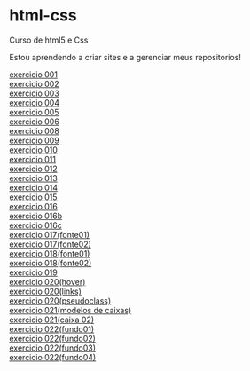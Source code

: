 # html-css
 Curso de html5 e Css 

Estou aprendendo a criar sites e a gerenciar meus repositorios!

<a href="https://paulohenriqueresende.github.io/html-css/exercicios/Ex%20001/index">exercicio 001</a> <br>
<a href="https://paulohenriqueresende.github.io/html-css/exercicios/Ex%20002/index">exercicio 002</a> <br>
<a href="https://paulohenriqueresende.github.io/html-css/exercicios/Ex%20003/index">exercicio 003</a> <br>
<a href="https://paulohenriqueresende.github.io/html-css/exercicios/Ex%20004/index">exercicio 004</a> <br>
<a href="https://paulohenriqueresende.github.io/html-css/exercicios/Ex%20005/index">exercicio 005</a> <br>
<a href="https://paulohenriqueresende.github.io/html-css/exercicios/Ex%20006/index">exercicio 006</a> <br>
<a href="https://paulohenriqueresende.github.io/html-css/exercicios/Ex%20008/index">exercicio 008</a> <br>
<a href="https://paulohenriqueresende.github.io/html-css/exercicios/Ex%20009/index">exercicio 009</a> <br>
<a href="https://paulohenriqueresende.github.io/html-css/exercicios/Ex%20010/index">exercicio 010</a> <br> 
<a href="https://paulohenriqueresende.github.io/html-css/exercicios/Ex%20011/index.">exercicio 011</a> <br>
<a href="https://paulohenriqueresende.github.io/html-css/exercicios/Ex%20012/index">exercicio 012</a> <br>
<a href="https://paulohenriqueresende.github.io/html-css/exercicios/Ex%20013/index">exercicio 013</a>  <br>
<a href="https://paulohenriqueresende.github.io/html-css/exercicios/Ex%20014/index">exercicio 014</a> <br>
<a href="https://paulohenriqueresende.github.io/html-css/exercicios/Ex%20015/index">exercicio 015</a> <br>
<a href="https://paulohenriqueresende.github.io/html-css/exercicios/Ex%20016/cor01">exercicio 016</a> <br>
<a href="https://paulohenriqueresende.github.io/html-css/exercicios/Ex%20016/cor02">exercicio 016b</a> <br>
<a href="https://paulohenriqueresende.github.io/html-css/exercicios/Ex%20016/cor03">exercicio 016c</a> <br>
<a href="https://paulohenriqueresende.github.io/html-css/exercicios/Ex%20017/fonte01">exercicio 017(fonte01)</a> <br>
<a href="https://paulohenriqueresende.github.io/html-css/exercicios/Ex%20017/fonte02">exercicio 017(fonte02)</a> <br>
<a href="https://paulohenriqueresende.github.io/html-css/exercicios/Ex%20018/fonte01">exercicio 018(fonte01)</a> <br>
<a href="https://paulohenriqueresende.github.io/html-css/exercicios/Ex%20018/fonte02">exercicio 018(fonte02)</a> <br>
<a href="https://paulohenriqueresende.github.io/html-css/exercicios/Ex%20019/seletor01">exercicio 019</a> <br>
<a href="https://paulohenriqueresende.github.io/html-css/exercicios/Ex%20020/hover">exercicio 020(hover)</a> <br>
<a href="https://paulohenriqueresende.github.io/html-css/exercicios/Ex%20020/links">exercicio 020(links)</a> <br>
<a href="https://paulohenriqueresende.github.io/html-css/exercicios/Ex%20020/pseudoclass">exercicio 020(pseudoclass)</a> <br>
<a href="https://paulohenriqueresende.github.io/html-css/exercicios/Ex%20021/modelodecaixas">exercicio 021(modelos de caixas)</a> <br>
<a href="https://paulohenriqueresende.github.io/html-css/exercicios/Ex%20021/caixa02">exercicio 021(caixa 02)</a> <br>
<a href="https://paulohenriqueresende.github.io/html-css/exercicios/ex%20022/fundo001.html">exercicio 022(fundo01)</a> <br>
<a href="https://paulohenriqueresende.github.io/html-css/exercicios/Ex%20022/fundo002">exercicio 022(fundo02)</a> <br>
<a href="https://paulohenriqueresende.github.io/html-css/exercicios/Ex%20022/fundo003">exercicio 022(fundo03)</a> <br>
<a href="https://paulohenriqueresende.github.io/html-css/exercicios/Ex%20022/fundo004">exercicio 022(fundo04)</a> <br>


 